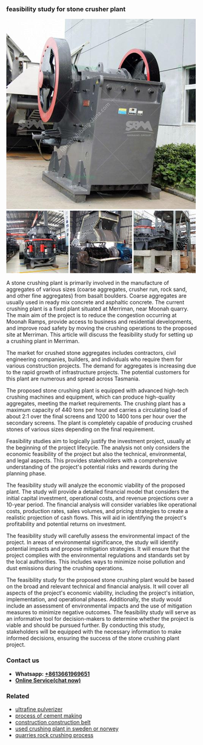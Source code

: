 <h3>feasibility study for stone crusher plant</h3><img src='1708589497.jpg' alt=''><p>A stone crushing plant is primarily involved in the manufacture of aggregates of various sizes (coarse aggregates, crusher run, rock sand, and other fine aggregates) from basalt boulders. Coarse aggregates are usually used in ready mix concrete and asphaltic concrete. The current crushing plant is a fixed plant situated at Merriman, near Moonah quarry. The main aim of the project is to reduce the congestion occurring at Moonah Ramps, provide access to business and residential developments, and improve road safety by moving the crushing operations to the proposed site at Merriman. This article will discuss the feasibility study for setting up a crushing plant in Merriman.</p><p>The market for crushed stone aggregates includes contractors, civil engineering companies, builders, and individuals who require them for various construction projects. The demand for aggregates is increasing due to the rapid growth of infrastructure projects. The potential customers for this plant are numerous and spread across Tasmania.</p><p>The proposed stone crushing plant is equipped with advanced high-tech crushing machines and equipment, which can produce high-quality aggregates, meeting the market requirements. The crushing plant has a maximum capacity of 440 tons per hour and carries a circulating load of about 2:1 over the final screens and 1200 to 1400 tons per hour over the secondary screens. The plant is completely capable of producing crushed stones of various sizes depending on the final requirement.</p><p>Feasibility studies aim to logically justify the investment project, usually at the beginning of the project lifecycle. The analysis not only considers the economic feasibility of the project but also the technical, environmental, and legal aspects. This provides stakeholders with a comprehensive understanding of the project's potential risks and rewards during the planning phase.</p><p>The feasibility study will analyze the economic viability of the proposed plant. The study will provide a detailed financial model that considers the initial capital investment, operational costs, and revenue projections over a 10-year period. The financial analysis will consider variables like operational costs, production rates, sales volumes, and pricing strategies to create a realistic projection of cash flows. This will aid in identifying the project's profitability and potential returns on investment.</p><p>The feasibility study will carefully assess the environmental impact of the project. In areas of environmental significance, the study will identify potential impacts and propose mitigation strategies. It will ensure that the project complies with the environmental regulations and standards set by the local authorities. This includes ways to minimize noise pollution and dust emissions during the crushing operations.</p><p>The feasibility study for the proposed stone crushing plant would be based on the broad and relevant technical and financial analysis. It will cover all aspects of the project's economic viability, including the project's initiation, implementation, and operational phases. Additionally, the study would include an assessment of environmental impacts and the use of mitigation measures to minimize negative outcomes. The feasibility study will serve as an informative tool for decision-makers to determine whether the project is viable and should be pursued further. By conducting this study, stakeholders will be equipped with the necessary information to make informed decisions, ensuring the success of the stone crushing plant project.</p><h3>Contact us</h3><ul><li><strong>Whatsapp:&nbsp;<a href="https://wa.me/8613661969651">+8613661969651</a></strong></li><li><a href="https://swt.shibang-china.com/?git&amp;zhl&amp;feasibility study for stone crusher plant"><strong>Online Service(chat now)</strong></a></li></ul><h3>Related</h3><ul><li><a href='ultrafine pulverizer.md'>ultrafine pulverizer</a></li><li><a href='process of cement making.md'>process of cement making</a></li><li><a href='construction construction belt.md'>construction construction belt</a></li><li><a href='used crushing plant in sweden or norwey.md'>used crushing plant in sweden or norwey</a></li><li><a href='quarries rock crushing process.md'>quarries rock crushing process</a></li></ul>